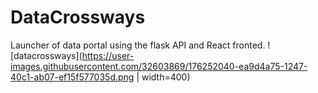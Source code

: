 # DataCrossways

Launcher of data portal using the flask API and React fronted. 
![datacrossways](https://user-images.githubusercontent.com/32603869/176252040-ea9d4a75-1247-40c1-ab07-ef15f577035d.png | width=400)
